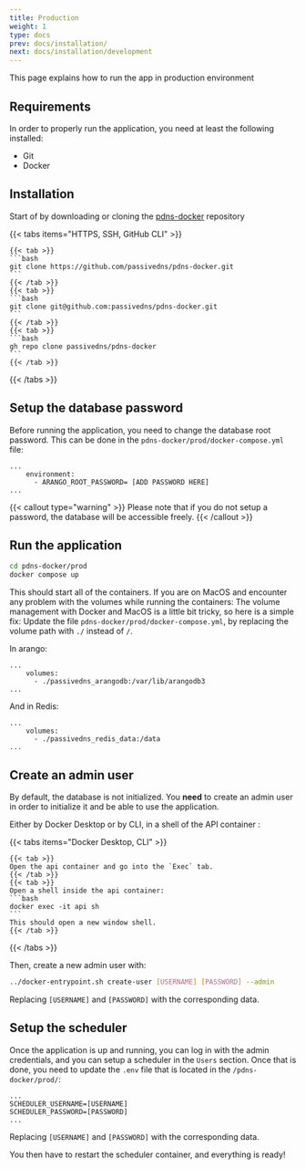 ```yaml
---
title: Production
weight: 1
type: docs
prev: docs/installation/
next: docs/installation/development
---
```


This page explains how to run the app in production environment

## Requirements

In order to properly run the application, you need at least the following installed:
- Git
- Docker

## Installation

Start of by downloading or cloning the [pdns-docker](https://github.com/passivedns/pdns-docker/) repository

{{< tabs items="HTTPS, SSH, GitHub CLI" >}}

    {{< tab >}}
    ```bash
    git clone https://github.com/passivedns/pdns-docker.git
    ```
    {{< /tab >}}
    {{< tab >}}
    ```bash
    git clone git@github.com:passivedns/pdns-docker.git
    ```
    {{< /tab >}}
    {{< tab >}}
    ```bash
    gh repo clone passivedns/pdns-docker
    ```
    {{< /tab >}}

{{< /tabs >}}

## Setup the database password

Before running the application, you need to change the database root password. This can be done in the `pdns-docker/prod/docker-compose.yml` file:

```docker {filename="docker-compose.yml", linenos=table,linenostart=9}
...
    environment:
      - ARANGO_ROOT_PASSWORD= [ADD PASSWORD HERE]
...
```

{{< callout type="warning" >}}
  Please note that if you do not setup a password, the database will be accessible freely.
{{< /callout >}}

## Run the application

```bash
cd pdns-docker/prod
docker compose up
```

This should start all of the containers. 
If you are on MacOS and encounter any problem with the volumes while running the containers:
The volume management with Docker and MacOS is a little bit tricky, so here is a simple fix:
Update the file `pdns-docker/prod/docker-compose.yml`, by replacing the volume path with `./` instead of `/`.

In arango:
```docker {filename="docker-compose.yml", linenos=table,linenostart=7}
...
    volumes:
      - ./passivedns_arangodb:/var/lib/arangodb3
...
```
And in Redis:
```docker {filename="docker-compose.yml", linenos=table,linenostart=48}
...
    volumes:
      - ./passivedns_redis_data:/data
...
```

## Create an admin user

By default, the database is not initialized. You **need** to create an admin user in order to initialize it and be able to use the application.

Either by Docker Desktop or by CLI, in a shell of the API container :

{{< tabs items="Docker Desktop, CLI" >}}

    {{< tab >}}
    Open the api container and go into the `Exec` tab.
    {{< /tab >}}
    {{< tab >}}
    Open a shell inside the api container:
    ```bash
    docker exec -it api sh
    ```
    This should open a new window shell.
    {{< /tab >}}

{{< /tabs >}}

Then, create a new admin user with:
```bash
../docker-entrypoint.sh create-user [USERNAME] [PASSWORD] --admin
```
Replacing `[USERNAME]` and `[PASSWORD]` with the corresponding data.

## Setup the scheduler

Once the application is up and running, you can log in with the admin credentials, and you can setup a scheduler in the `Users` section. Once that is done, you need to update the `.env` file that is located in the `/pdns-docker/prod/`:

```env {filename=".env", linenos=table,linenostart=4}
...
SCHEDULER_USERNAME=[USERNAME]
SCHEDULER_PASSWORD=[PASSWORD]
...
```

Replacing `[USERNAME]` and `[PASSWORD]` with the corresponding data.

You then have to restart the scheduler container, and everything is ready!